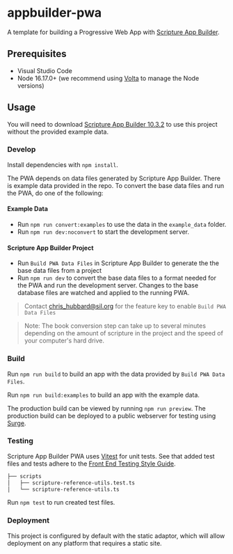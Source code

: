 # appbuilder-pwa

A template for building a Progressive Web App with [Scripture App Builder](https://softare.sil.org/scriptureappbuilder).

## Prerequisites

-   Visual Studio Code
-   Node 16.17.0+ (we recommend using [Volta](https://volta.sh) to manage the Node versions)

## Usage

You will need to download [Scripture App Builder 10.3.2](https://software.sil.org/scriptureappbuilder/download/) to use this project without the provided example data.

### Develop

Install dependencies with `npm install`.

The PWA depends on data files generated by Scripture App Builder. There is example data provided in the repo. To convert the base data files and run the PWA, do one of the following:

#### Example Data

-   Run `npm run convert:examples` to use the data in the `example_data` folder.
-   Run `npm run dev:noconvert` to start the development server.

#### Scripture App Builder Project

-   Run `Build PWA Data Files` in Scripture App Builder to generate the the base data files from a project
-   Run `npm run dev` to convert the base data files to a format needed for the PWA and run the development server. Changes to the base database files are watched and applied to the running PWA.

> Contact [chris_hubbard@sil.org](mailto:chris_hubbard@sil.org) for the feature key to enable `Build PWA Data Files`

> Note: The book conversion step can take up to several minutes depending on the amount of scripture in the project and the speed of your computer's hard drive.

### Build

Run `npm run build` to build an app with the data provided by `Build PWA Data Files`.

Run `npm run build:examples` to build an app with the example data.

The production build can be viewed by running `npm run preview`.
The production build can be deployed to a public webserver for testing using [Surge](https://surge.sh).

### Testing

Scripture App Builder PWA uses [Vitest](https://vitest.dev/guide/) for unit tests. See that added test files and tests adhere to the [Front End Testing Style Guide](https://github.com/nikeshghimire77/unit-testing-styleguide).

```bash
├── scripts
│   ├── scripture-reference-utils.test.ts
│   └── scripture-reference-utils.ts
```

Run `npm test` to run created test files.

### Deployment

This project is configured by default with the static adaptor, which will allow deployment on any platform that requires a static site.

